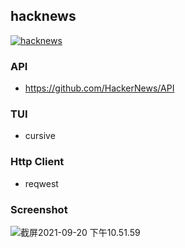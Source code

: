 ## hacknews
[![hacknews](https://github.com/buhe/hacknews/actions/workflows/rust.yml/badge.svg)](https://github.com/buhe/hacknews/actions/workflows/rust.yml)
### API
- https://github.com/HackerNews/API
### TUI
- cursive
### Http Client
- reqwest

### Screenshot

![截屏2021-09-20 下午10.51.59](https://tva1.sinaimg.cn/large/008i3skNgy1gunhevlix0j60z20u0q5j02.jpg)
